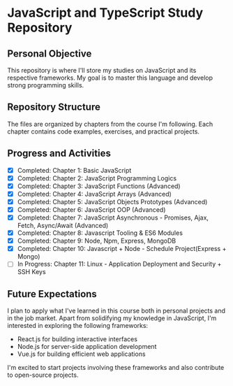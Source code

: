 # JavaScript and TypeScript Study Repository

## Personal Objective
This repository is where I'll store my studies on JavaScript and its respective frameworks. My goal is to master this language and develop strong programming skills.

## Repository Structure
The files are organized by chapters from the course I'm following. Each chapter contains code examples, exercises, and practical projects.

## Progress and Activities
- [x] Completed: Chapter 1: Basic JavaScript
- [x] Completed: Chapter 2: JavaScript Programming Logics
- [x] Completed: Chapter 3: JavaScript Functions (Advanced)
- [x] Completed: Chapter 4: JavaScript Arrays (Advanced)
- [x] Completed: Chapter 5: JavaScript Objects Prototypes (Advanced)
- [x] Completed: Chapter 6: JavaScript OOP (Advanced)
- [x] Completed: Chapter 7: JavaScript Asynchronous - Promises, Ajax, Fetch, Async/Await (Advanced)
- [x] Completed: Chapter 8: Javascript Tooling & ES6 Modules
- [x] Completed: Chapter 9: Node, Npm, Express, MongoDB
- [x] Completed: Chapter 10: Javascript + Node - Schedule Project(Express + Mongo)
- [ ] In Progress: Chapter 11: Linux - Application Deployment and Security + SSH Keys

## Future Expectations
I plan to apply what I've learned in this course both in personal projects and in the job market. Apart from solidifying my knowledge in JavaScript, I'm interested in exploring the following frameworks:
- React.js for building interactive interfaces
- Node.js for server-side application development
- Vue.js for building efficient web applications

I'm excited to start projects involving these frameworks and also contribute to open-source projects.
